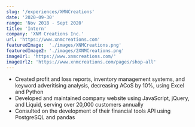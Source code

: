 ```yaml
---
slug: '/experiences/XMNCreations'
date: '2020-09-30'
range: 'Nov 2018 - Sept 2020'
title: 'Intern'
company: 'XNM Creations Inc.'
url: 'https://www.xnmcreations.com'
featuredImage:  './images/XNMCreations.png'
featuredImage2: './images/2XNMCreations.png'
imageUrl: 'https://www.xnmcreations.com/'
imageUrl2: 'https://www.xnmcreations.com/pages/shop-all'
---
```

- Created profit and loss reports, inventory management systems, and keyword adveritising analysis, decreasing ACoS by 10%, using <span>Excel and Python </span>
- Developed and maintained company website using <span>JavaScript, jQuery</span>, and <span>Liquid</span>, serving over 20,000 customers annually
- Consulted on the development of their financial tools API using <span>PostgreSQL</span> and <span>pandas</span>